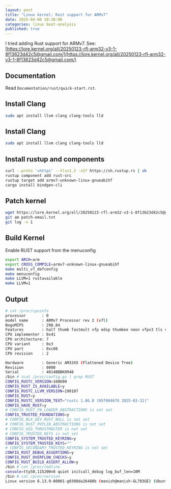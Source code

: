 ```yaml
---
layout: post
title: "Linux kernel: Rust support for ARMv7"
date: 2025-04-06 10:38:00
categories: linux boot-analysis
published: true
---
```


I tried adding Rust support for ARMv7. See: [https://lore.kernel.org/all/20250123-rfl-arm32-v3-1-8f13623d42c5@gmail.com/](https://lore.kernel.org/all/20250123-rfl-arm32-v3-1-8f13623d42c5@gmail.com/)

## Documentation

Read `Documentation/rust/quick-start.rst`.

## Install Clang

```sh
sudo apt install llvm clang clang-tools lld
```

## Install Clang

```sh
sudo apt install llvm clang clang-tools lld
```

## Install rustup and components

```sh
curl --proto '=https' --tlsv1.2 -sSf https://sh.rustup.rs | sh
rustup component add rust-src
rustup target add armv7-unknown-linux-gnueabihf
cargo install bindgen-cli
```

## Patch kernel

```sh
wget https://lore.kernel.org/all/20250123-rfl-arm32-v3-1-8f13623d42c5@gmail.com/raw -O patch-email.txt
git am patch-email.txt
git log -n 1
```

## Build Kernel

Enable RUST support from the menuconfig

```sh
export ARCH=arm
export CROSS_COMPILE=armv7-unknown-linux-gnueabihf
make multi_v7_defconfig
make menuconfig
make LLVM=1 rustavailable
make LLVM=1
```

## Output

```sh
# cat /proc/cpuinfo
processor       : 0
model name      : ARMv7 Processor rev 2 (v7l)
BogoMIPS        : 298.84
Features        : half thumb fastmult vfp edsp thumbee neon vfpv3 tls vfpd32
CPU implementer : 0x41
CPU architecture: 7
CPU variant     : 0x3
CPU part        : 0xc08
CPU revision    : 2

Hardware        : Generic AM33XX (Flattened Device Tree)
Revision        : 0000
Serial          : 4014BBBK0948
/bin # zcat /proc/config.gz | grep RUST
CONFIG_RUSTC_VERSION=108600
CONFIG_RUST_IS_AVAILABLE=y
CONFIG_RUSTC_LLVM_VERSION=190107
CONFIG_RUST=y
CONFIG_RUSTC_VERSION_TEXT="rustc 1.86.0 (05f9846f8 2025-03-31)"
CONFIG_HAVE_RUST=y
# CONFIG_RUST_FW_LOADER_ABSTRACTIONS is not set
CONFIG_TRUSTED_FOUNDATIONS=y
# CONFIG_BLK_DEV_RUST_NULL is not set
# CONFIG_RUST_PHYLIB_ABSTRACTIONS is not set
# CONFIG_HID_THRUSTMASTER is not set
# CONFIG_TRUSTED_KEYS is not set
CONFIG_SYSTEM_TRUSTED_KEYRING=y
CONFIG_SYSTEM_TRUSTED_KEYS=""
# CONFIG_SECONDARY_TRUSTED_KEYRING is not set
CONFIG_RUST_DEBUG_ASSERTIONS=y
CONFIG_RUST_OVERFLOW_CHECKS=y
CONFIG_RUST_BUILD_ASSERT_ALLOW=y
/bin # cat /proc/cmdline
console=ttyS0,115200n8 quiet initcall_debug log_buf_len=10M
/bin # cat /proc/version
Linux version 6.13.9-00001-g0308da26480b (manish@manish-GL703GE) (Ubuntu clang version 14.0.0-1ubuntu1.1, Ubuntu LLD 14.0.0) #6 SMP Sun Apr  6 08:20:43 EDT 2025
```
